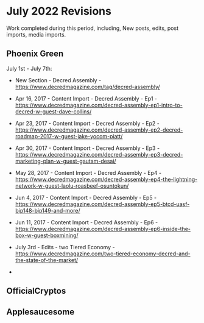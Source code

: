 # July 2022 Revisions
Work completed during this period, including, New posts, edits, post imports, media imports.

## Phoenix Green
July 1st - July 7th:
* New Section - Decred Assembly - https://www.decredmagazine.com/tag/decred-assembly/
* Apr 16, 2017 - Content Import - Decred Assembly - Ep1 - https://www.decredmagazine.com/decred-assembly-ep1-intro-to-decred-w-guest-dave-collins/
* Apr 23, 2017 - Content Import - Decred Assembly - Ep2 - https://www.decredmagazine.com/decred-assembly-ep2-decred-roadmap-2017-w-guest-jake-yocom-piatt/
* Apr 30, 2017 - Content Import - Decred Assembly - Ep3 - https://www.decredmagazine.com/decred-assembly-ep3-decred-marketing-plan-w-guest-gautam-desai/
* May 28, 2017 - Content Import - Decred Assembly - Ep4 - https://www.decredmagazine.com/decred-assembly-ep4-the-lightning-network-w-guest-laolu-roasbeef-osuntokun/
* Jun 4, 2017 - Content Import - Decred Assembly - Ep5 - https://www.decredmagazine.com/decred-assembly-ep5-btcd-uasf-bip148-bip149-and-more/
* Jun 11, 2017 - Content Import - Decred Assembly - Ep6 - https://www.decredmagazine.com/decred-assembly-ep6-inside-the-box-w-guest-boxmining/

* July 3rd - Edits - two Tiered Economy - https://www.decredmagazine.com/two-tiered-economy-decred-and-the-state-of-the-market/
* 

## OfficialCryptos


## Applesaucesome
